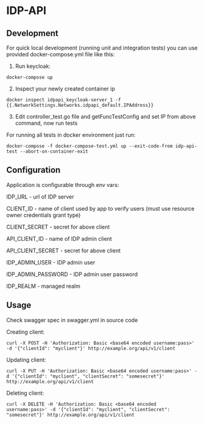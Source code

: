 # IDP-API

## Development

For quick local development (running unit and integration tests) you can use provided docker-compose.yml file like this:

1. Run keycloak:

  ```
  docker-compose up
  ```

2. Inspect your newly created container ip

  ```
  docker inspect idpapi_keycloak-server_1 -f {{.NetworkSettings.Networks.idpapi_default.IPAddress}}
  ```

3. Edit controller_test.go file and getFuncTestConfig and set IP
   from above command, now run tests

For running all tests in docker environment just run:

  ```
  docker-compose -f docker-compose-test.yml up --exit-code-from idp-api-test --abort-on-container-exit

  ```

## Configuration

  Application is configurable through env vars:

  IDP_URL - url of IDP server

  CLIENT_ID - name of client used by app to verify users (must use resource owner credentials grant type)

  CLIENT_SECRET - secret for above client

  API_CLIENT_ID - name of IDP admin client
  
  API_CLIENT_SECRET - secret for above client

  IDP_ADMIN_USER - IDP admin user

  IDP_ADMIN_PASSWORD - IDP admin user password

  IDP_REALM - managed realm

## Usage

  Check swagger spec in swagger.yml in source code

  Creating client:

  ```
  curl -X POST -H 'Authorization: Basic <base64 encoded username:pass>' -d '{"clientId": "myclient"}' http://example.org/api/v1/client
  ```

  Updating client:

  ```
  curl -X PUT -H 'Authorization: Basic <base64 encoded username:pass>' -d '{"clientId": "myclient", "clientSecret": "somesecret"}' http://example.org/api/v1/client
  ```

  Deleting client:

  ```
  curl -X DELETE -H 'Authorization: Basic <base64 encoded username:pass>' -d '{"clientId": "myclient", "clientSecret": "somesecret"}' http://example.org/api/v1/client
  ```
